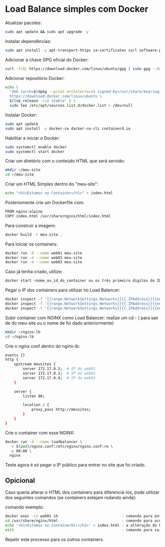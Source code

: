 # Load Balance simples com Docker
Atualizar pacotes:
```bash
sudo apt update && sudo apt upgrade -y
```

Instalar dependências:
```bash
sudo apt install -y apt-transport-https ca-certificates curl software-properties-common
```

Adicionar a chave GPG oficial do Docker:
```bash
curl -fsSL https://download.docker.com/linux/ubuntu/gpg | sudo gpg --dearmor -o /usr/share/keyrings/docker-archive-keyring.gpg
```

Adicionar repositório Docker:
```bash
echo \
  "deb [arch=$(dpkg --print-architecture) signed-by=/usr/share/keyrings/docker-archive-keyring.gpg] \
  https://download.docker.com/linux/ubuntu \
  $(lsb_release -cs) stable" | \
  sudo tee /etc/apt/sources.list.d/docker.list > /dev/null
```

Instalar Docker:
```bash
sudo apt update
sudo apt install -y docker-ce docker-ce-cli containerd.io
```

Habilitar e iniciar o Docker:
```bash
sudo systemctl enable docker
sudo systemctl start docker
```

Criar um diretório com o conteúdo HTML que será servido:
```bash
mkdir ~/meu-site
cd ~/meu-site
```

Criar um HTML Simples dentro do "meu-site":
```bash
echo "<h1>Estamos no Container</h1>" > index.html
```

Posteriomente crie um Dockerfile com:
```bash
FROM nginx:alpine
COPY index.html /usr/share/nginx/html/index.html
```

Para construir a imagem:
```bash
docker build -t meu-site .
```

Para iniciar os containers:
```bash
docker run -d --name web01 meu-site
docker run -d --name web02 meu-site
docker run -d --name web03 meu-site
```

Caso já tenha criado, utilize:
```bash
docker start <nome_ou_id_do_container ou os três primeiro digitos do ID>
```

Pegar o IP dos containers para utilizar no Load Balancer:
```bash
docker inspect -f '{{range.NetworkSettings.Networks}}{{.IPAddress}}{{end}}' web01
docker inspect -f '{{range.NetworkSettings.Networks}}{{.IPAddress}}{{end}}' web02
docker inspect -f '{{range.NetworkSettings.Networks}}{{.IPAddress}}{{end}}' web03
```

Subir container com NGINX como Load Balancer: realize um cd - ( para sair de do meu-site ou o nome de foi dado anteriormente)
```bash
mkdir ~/nginx-lb
cd ~/nginx-lb
```

Crie o nginx.conf dentro do nginx-lb:
```bash
events {}
http {
    upstream meusites {
        server 172.17.0.2;  # IP do web01
        server 172.17.0.3;  # IP do web02
        server 172.17.0.4;  # IP do web03
    }

    server {
        listen 80;

        location / {
            proxy_pass http://meusites;
        }
    }
}
```

Crie o container com esse NGINX:
```bash
docker run -d --name loadbalancer \
  -v $(pwd)/nginx.conf:/etc/nginx/nginx.conf:ro \
  -p 80:80 \
  nginx
```

Teste agora é só pegar o IP público para entrar no site que foi criado.

## Opicional
Caso queria alterar o HTML dos containers para diferenciá-los, pode utilizar dos seguintes comandos (se containers estejam rodando ainda):

comando exemplo:
```bash
docker exec -it web01 sh                             - comando para entrar no container  
cd /usr/share/nginx/html                             - comando para acessar diretório que está o html
echo '<h1>Estamos no Container01!</h1>' > index.html - a alteração do html
exit                                                 - comando para sair do container
```

Repetir este processo para os outros containers.
